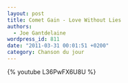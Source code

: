 ```yaml
---
layout: post
title: Comet Gain - Love Without Lies
authors:
  - Joe Gantdelaine
wordpress_id: 811
date: "2011-03-31 00:01:51 +0200"
category: Chanson du jour
---
```


{% youtube L36PwFX6U8U %}
